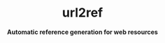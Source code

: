 <div align="center">
  <h1>url2ref</h1>

  <p>
    <strong>Automatic reference generation for web resources</strong>
  </p>

</div>
